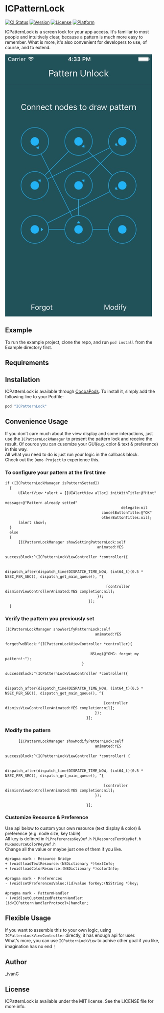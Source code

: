 # ICPatternLock

[![CI Status](http://img.shields.io/travis/_ivanC/ICPatternLock.svg?style=flat)](https://travis-ci.org/_ivanC/ICPatternLock)
[![Version](https://img.shields.io/cocoapods/v/ICPatternLock.svg?style=flat)](http://cocoapods.org/pods/ICPatternLock)
[![License](https://img.shields.io/cocoapods/l/ICPatternLock.svg?style=flat)](http://cocoapods.org/pods/ICPatternLock)
[![Platform](https://img.shields.io/cocoapods/p/ICPatternLock.svg?style=flat)](http://cocoapods.org/pods/ICPatternLock)

ICPatternLock is a screen lock for your app access. It's familiar to most people and intuitively clear, 
  because a pattern is much more easy to remember.
  What is more, it's also convenient for developers to use, of course, and to extend.

![](https://github.com/IvanChan/ICPatternLock/raw/master/demo.png) 

## Example

To run the example project, clone the repo, and run `pod install` from the Example directory first.

## Requirements

## Installation

ICPatternLock is available through [CocoaPods](http://cocoapods.org). To install
it, simply add the following line to your Podfile:

```ruby
pod "ICPatternLock"
```

Convenience Usage
-----
  If you don't care much about the view display and some interactions, just use the `ICPatternLockManager` to present the pattern
  lock and receive the result.
  Of cource you can cusomize your GUI(e.g. color & text & preference) in this way. 
  </br>All what you need to do is just run your logic in the callback block.
  </br>Check out the `Demo Project` to experience this.

### To configure your pattern at the first time
  ```
  if ([ICPatternLockManager isPatternSetted])
    {
        UIAlertView *alert = [[UIAlertView alloc] initWithTitle:@"Hint"
                                                        message:@"Pattern already setted"
                                                       delegate:nil
                                              cancelButtonTitle:@"OK"
                                              otherButtonTitles:nil];
        [alert show];
    }
    else
    {
        [ICPatternLockManager showSettingPatternLock:self
                                            animated:YES
                                        successBlock:^(ICPatternLockViewController *controller){
            
                                            dispatch_after(dispatch_time(DISPATCH_TIME_NOW, (int64_t)(0.5 * NSEC_PER_SEC)), dispatch_get_main_queue(), ^{
                                                
                                                [controller dismissViewControllerAnimated:YES completion:nil];
                                            });
                                        }];
    }
  ```
### Verify the pattern you previously set
  ```
  [ICPatternLockManager showVerifyPatternLock:self
                                           animated:YES
                                     forgetPwdBlock:^(ICPatternLockViewController *controller){
                                         
                                         NSLog(@"OMG~ forgot my pattern!~");
                                     }
                                       successBlock:^(ICPatternLockViewController *controller){
                                           
                                           dispatch_after(dispatch_time(DISPATCH_TIME_NOW, (int64_t)(0.5 * NSEC_PER_SEC)), dispatch_get_main_queue(), ^{
                                               
                                               [controller dismissViewControllerAnimated:YES completion:nil];
                                           });
                                       }];
  ```

### Modify the pattern
  ```
        [ICPatternLockManager showModifyPatternLock:self
                                           animated:YES
                                       successBlock:^(ICPatternLockViewController *controller) {
                                           
                                           dispatch_after(dispatch_time(DISPATCH_TIME_NOW, (int64_t)(0.5 * NSEC_PER_SEC)), dispatch_get_main_queue(), ^{
                                               
                                               [controller dismissViewControllerAnimated:YES completion:nil];
                                           });
                                           
                                       }];
  ```
  
### Customize Resource & Preference
 Use api below to custom your own resource (text display & color) & preference (e.g. node size, key table)
 </br> All key is defined in `PLPreferencesKeyDef.h` `PLResourceTextKeyDef.h` `PLResourceColorKeyDef.h`
 </br> Change all the value or maybe just one of them if you like.
```
#pragma mark - Resource Bridge
+ (void)loadTextResource:(NSDictionary *)textInfo;
+ (void)loadColorResource:(NSDictionary *)colorInfo;

#pragma mark - Preferences
- (void)setPreferencesValue:(id)value forKey:(NSString *)key;

#pragma mark - PatternHandler
+ (void)setCustomizedPatternHandler:(id<ICPatternHandlerProtocol>)handler;
```

Flexible Usage
-----
 If you want to assemble this to your own logic, using `ICPatternLockViewController` directly, it has enough api for user.
 </br>What's more, you can use `ICPatternLockView` to achive other goal if you like, imagination has no end！
 
## Author

_ivanC

## License

ICPatternLock is available under the MIT license. See the LICENSE file for more info.
